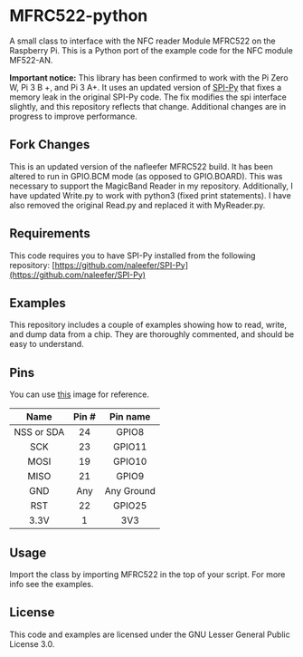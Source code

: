 MFRC522-python
==============
A small class to interface with the NFC reader Module MFRC522 on the Raspberry Pi.
This is a Python port of the example code for the NFC module MF522-AN.

**Important notice:** This library has been confirmed to work with the Pi Zero W, Pi 3 B +, and Pi 3 A+. It uses an updated version of [SPI-Py](https://github.com/naleefer/SPI-Py) that fixes a memory leak in the original SPI-Py code. The fix modifies the spi interface slightly, and this repository reflects that change. Additional changes are in progress to improve performance.

## Fork Changes
This is an updated version of the nafleefer MFRC522 build.  It has been altered to run in GPIO.BCM mode (as opposed to GPIO.BOARD).  This was necessary to support the MagicBand Reader in my repository.
Additionally, I have updated Write.py to work with python3 (fixed print statements).  I have also removed the original Read.py and replaced it with MyReader.py.

## Requirements
This code requires you to have SPI-Py installed from the following repository:
[https://github.com/naleefer/SPI-Py](https://github.com/naleefer/SPI-Py)

## Examples
This repository includes a couple of examples showing how to read, write, and dump data from a chip. They are thoroughly commented, and should be easy to understand.

## Pins
You can use [this](http://i.imgur.com/y7Fnvhq.png) image for reference.

| Name | Pin # | Pin name   |
|:------:|:-------:|:------------:|
| NSS or SDA  | 24    | GPIO8      |
| SCK  | 23    | GPIO11     |
| MOSI | 19    | GPIO10     |
| MISO | 21    | GPIO9      |
| GND  | Any   | Any Ground |  I suggest pin 6
| RST  | 22    | GPIO25     |
| 3.3V | 1     | 3V3        |

## Usage
Import the class by importing MFRC522 in the top of your script. For more info see the examples.

## License
This code and examples are licensed under the GNU Lesser General Public License 3.0.
